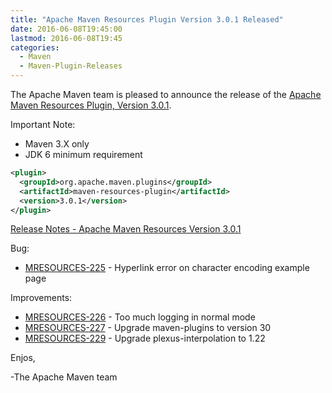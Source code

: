 ```yaml
---
title: "Apache Maven Resources Plugin Version 3.0.1 Released"
date: 2016-06-08T19:45:00
lastmod: 2016-06-08T19:45
categories:
  - Maven
  - Maven-Plugin-Releases
---
```

The Apache Maven team is pleased to announce the release of the 
[Apache Maven Resources Plugin, Version 3.0.1](https://maven.apache.org/plugins/maven-resources-plugin).


Important Note: 

 * Maven 3.X only
 * JDK 6 minimum requirement


```xml
<plugin>
  <groupId>org.apache.maven.plugins</groupId>
  <artifactId>maven-resources-plugin</artifactId>
  <version>3.0.1</version>
</plugin>
```

<!-- more -->

[Release Notes - Apache Maven Resources Version 3.0.1](https://issues.apache.org/jira/secure/ReleaseNote.jspa?projectId=12317827&version=12335752)

Bug:

 * [MRESOURCES-225](https://issues.apache.org/jira/browse/MRESOURCES-225) - Hyperlink error on character encoding example page

Improvements:

 * [MRESOURCES-226](https://issues.apache.org/jira/browse/MRESOURCES-226) - Too much logging in normal mode
 * [MRESOURCES-227](https://issues.apache.org/jira/browse/MRESOURCES-227) - Upgrade maven-plugins to version 30
 * [MRESOURCES-229](https://issues.apache.org/jira/browse/MRESOURCES-229) - Upgrade plexus-interpolation to 1.22



Enjos,
 
-The Apache Maven team
